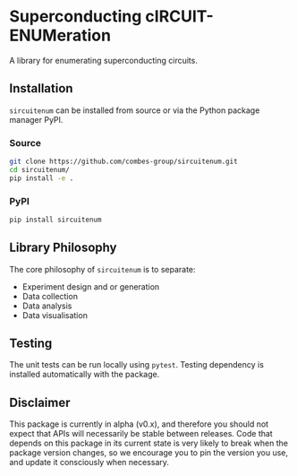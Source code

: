 
Superconducting cIRCUIT-ENUMeration
======================================



A library for enumerating superconducting circuits.

Installation
------------

`sircuitenum` can be installed from source or via the Python package manager PyPI.

 

### Source

```bash
git clone https://github.com/combes-group/sircuitenum.git
cd sircuitenum/
pip install -e .
```

### PyPI

```bash
pip install sircuitenum
```

Library Philosophy
------------------

The core philosophy of `sircuitenum` is to separate:

* Experiment design and or generation
* Data collection
* Data analysis
* Data visualisation

 

Testing
-------

The unit tests can be run locally using `pytest`. Testing dependency is installed automatically
with the package.


Disclaimer
----------

This package is currently in alpha (v0.x), and therefore you should not expect that APIs
will necessarily be stable between releases. Code that depends on this package in its current
state is very likely to break when the package version changes, so we encourage you to pin
the version you use, and update it consciously when necessary.
